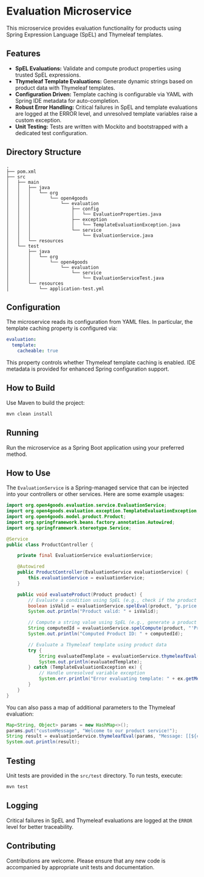 # Evaluation Microservice

This microservice provides evaluation functionality for products using Spring Expression Language (SpEL) and Thymeleaf templates.

## Features

- **SpEL Evaluations:** Validate and compute product properties using trusted SpEL expressions.
- **Thymeleaf Template Evaluations:** Generate dynamic strings based on product data with Thymeleaf templates.
- **Configuration Driven:** Template caching is configurable via YAML with Spring IDE metadata for auto-completion.
- **Robust Error Handling:** Critical failures in SpEL and template evaluations are logged at the ERROR level, and unresolved template variables raise a custom exception.
- **Unit Testing:** Tests are written with Mockito and bootstrapped with a dedicated test configuration.

## Directory Structure

```
.
├── pom.xml
├── src
│   ├── main
│   │   ├── java
│   │   │   └── org
│   │   │       └── open4goods
│   │   │           └── evaluation
│   │   │               ├── config
│   │   │               │   └── EvaluationProperties.java
│   │   │               ├── exception
│   │   │               │   └── TemplateEvaluationException.java
│   │   │               └── service
│   │   │                   └── EvaluationService.java
│   │   └── resources
│   └── test
│       ├── java
│       │   └── org
│       │       └── open4goods
│       │           └── evaluation
│       │               └── service
│       │                   └── EvaluationServiceTest.java
│       └── resources
│           └── application-test.yml
```

## Configuration

The microservice reads its configuration from YAML files. In particular, the template caching property is configured via:

```yaml
evaluation:
  template:
    cacheable: true
```

This property controls whether Thymeleaf template caching is enabled. IDE metadata is provided for enhanced Spring configuration support.

## How to Build

Use Maven to build the project:

```bash
mvn clean install
```

## Running

Run the microservice as a Spring Boot application using your preferred method.

## How to Use

The `EvaluationService` is a Spring-managed service that can be injected into your controllers or other services. Here are some example usages:

```java
import org.open4goods.evaluation.service.EvaluationService;
import org.open4goods.evaluation.exception.TemplateEvaluationException;
import org.open4goods.model.product.Product;
import org.springframework.beans.factory.annotation.Autowired;
import org.springframework.stereotype.Service;

@Service
public class ProductController {

    private final EvaluationService evaluationService;

    @Autowired
    public ProductController(EvaluationService evaluationService) {
        this.evaluationService = evaluationService;
    }

    public void evaluateProduct(Product product) {
        // Evaluate a condition using SpEL (e.g., check if the product price is greater than 100)
        boolean isValid = evaluationService.spelEval(product, "p.price > 100");
        System.out.println("Product valid: " + isValid);

        // Compute a string value using SpEL (e.g., generate a product identifier)
        String computedId = evaluationService.spelCompute(product, "'Product-' + p.id");
        System.out.println("Computed Product ID: " + computedId);

        // Evaluate a Thymeleaf template using product data
        try {
            String evaluatedTemplate = evaluationService.thymeleafEval(product, "Product Name: [[${p.name}]]");
            System.out.println(evaluatedTemplate);
        } catch (TemplateEvaluationException ex) {
            // Handle unresolved variable exception
            System.err.println("Error evaluating template: " + ex.getMessage());
        }
    }
}
```

You can also pass a map of additional parameters to the Thymeleaf evaluation:

```java
Map<String, Object> params = new HashMap<>();
params.put("customMessage", "Welcome to our product service!");
String result = evaluationService.thymeleafEval(params, "Message: [[${customMessage}]]");
System.out.println(result);
```

## Testing

Unit tests are provided in the `src/test` directory. To run tests, execute:

```bash
mvn test
```

## Logging

Critical failures in SpEL and Thymeleaf evaluations are logged at the `ERROR` level for better traceability.

## Contributing

Contributions are welcome. Please ensure that any new code is accompanied by appropriate unit tests and documentation.
